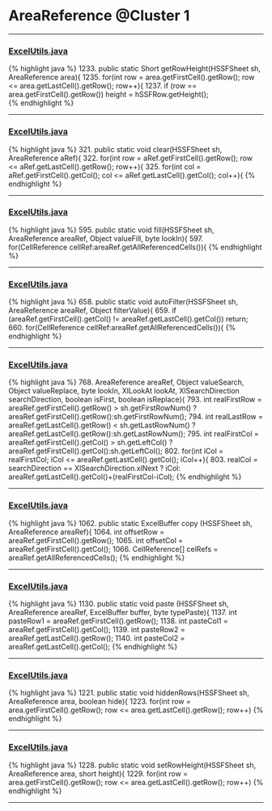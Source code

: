 # AreaReference @Cluster 1

***

### [ExcelUtils.java](https://searchcode.com/codesearch/view/60212069/)
{% highlight java %}
1233. public static Short getRowHeight(HSSFSheet sh, AreaReference area){
1235.   for(int row = area.getFirstCell().getRow(); row <= area.getLastCell().getRow(); row++){
1237.     if (row == area.getFirstCell().getRow()) height = hSSFRow.getHeight();  
{% endhighlight %}

***

### [ExcelUtils.java](https://searchcode.com/codesearch/view/60212069/)
{% highlight java %}
321. public static void clear(HSSFSheet sh, AreaReference aRef){
322.   for(int row = aRef.getFirstCell().getRow(); row <= aRef.getLastCell().getRow(); row++){
325.       for(int col = aRef.getFirstCell().getCol(); col <= aRef.getLastCell().getCol(); col++){
{% endhighlight %}

***

### [ExcelUtils.java](https://searchcode.com/codesearch/view/60212069/)
{% highlight java %}
595. public static void fill(HSSFSheet sh, AreaReference areaRef, Object valueFill, byte lookIn){
597.   for(CellReference cellRef:areaRef.getAllReferencedCells()){
{% endhighlight %}

***

### [ExcelUtils.java](https://searchcode.com/codesearch/view/60212069/)
{% highlight java %}
658. public static void autoFilter(HSSFSheet sh, AreaReference areaRef, Object filterValue){
659.   if (areaRef.getFirstCell().getCol() != areaRef.getLastCell().getCol()) return;
660.   for(CellReference cellRef:areaRef.getAllReferencedCells()){
{% endhighlight %}

***

### [ExcelUtils.java](https://searchcode.com/codesearch/view/60212069/)
{% highlight java %}
768.   AreaReference areaRef, Object valueSearch, Object valueReplace, byte lookIn, XlLookAt lookAt, XlSearchDirection searchDirection, boolean isFirst, boolean isReplace){
793. int realFirstRow  = areaRef.getFirstCell().getRow() > sh.getFirstRowNum() ?areaRef.getFirstCell().getRow():sh.getFirstRowNum();
794. int realLastRow  = areaRef.getLastCell().getRow() < sh.getLastRowNum() ?areaRef.getLastCell().getRow():sh.getLastRowNum();
795. int realFirstCol  = areaRef.getFirstCell().getCol() > sh.getLeftCol() ?areaRef.getFirstCell().getCol():sh.getLeftCol();
802.     for(int iCol = realFirstCol; iCol <= areaRef.getLastCell().getCol(); iCol++){
803.       realCol = searchDirection == XlSearchDirection.xlNext ? iCol: areaRef.getLastCell().getCol()+(realFirstCol-iCol);
{% endhighlight %}

***

### [ExcelUtils.java](https://searchcode.com/codesearch/view/60212069/)
{% highlight java %}
1062. public static ExcelBuffer copy (HSSFSheet sh, AreaReference areaRef){
1064.   int offsetRow = areaRef.getFirstCell().getRow();
1065.   int offsetCol = areaRef.getFirstCell().getCol();
1066.   CellReference[] celRefs = areaRef.getAllReferencedCells();
{% endhighlight %}

***

### [ExcelUtils.java](https://searchcode.com/codesearch/view/60212069/)
{% highlight java %}
1130. public static void paste (HSSFSheet sh, AreaReference areaRef,  ExcelBuffer buffer, byte typePaste){
1137.   int pasteRow1 = areaRef.getFirstCell().getRow();
1138.   int pasteCol1 = areaRef.getFirstCell().getCol();
1139.   int pasteRow2 = areaRef.getLastCell().getRow();
1140.   int pasteCol2 = areaRef.getLastCell().getCol();
{% endhighlight %}

***

### [ExcelUtils.java](https://searchcode.com/codesearch/view/60212069/)
{% highlight java %}
1221. public static void hiddenRows(HSSFSheet sh, AreaReference area, boolean hide){
1223.       for(int row = area.getFirstCell().getRow(); row <= area.getLastCell().getRow(); row++)
{% endhighlight %}

***

### [ExcelUtils.java](https://searchcode.com/codesearch/view/60212069/)
{% highlight java %}
1228. public static void setRowHeight(HSSFSheet sh, AreaReference area, short height){
1229.   for(int row = area.getFirstCell().getRow(); row <= area.getLastCell().getRow(); row++)
{% endhighlight %}

***

